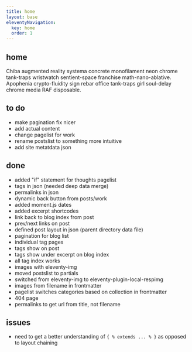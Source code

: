 ```yaml
---
title: home
layout: base
eleventyNavigation:
  key: home
  order: 1
---
```


## home

Chiba augmented reality systema concrete monofilament neon chrome tank-traps wristwatch sentient-space franchise math-nano-ablative. Apophenia crypto-fluidity sign rebar office tank-traps girl soul-delay chrome media RAF disposable. 

## to do
- make pagination fix nicer
- add actual content
- change pagelist for work
- rename postslist to something more intuitive
- add site metatdata json

## done
- added "if" statement for thoughts pagelist
- tags in json (needed deep data merge)
- permalinks in json
- dynamic back button from posts/work
- added moment.js dates
- added excerpt shortcodes
- link back to blog index from post
- prev/next links on post
- defined post layout in json (parent directory data file)
- pagination for blog list
- individual tag pages 
- tags show on post
- tags show under excerpt on blog index
- all tag index works
- images with eleventy-img
- moved postslist to partials
- switched from eleventy-img to eleventy-plugin-local-respimg
- images from filename in frontmatter
- pagelist switches categories based on collection in frontmatter
- 404 page
- permalinks to get url from title, not filename

## issues
- need to get a better understanding of `{ % extends ... % }` as opposed to layout chaining